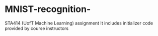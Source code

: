 # MNIST-recognition-
STA414 (UofT Machine Learning) assignment
It includes initializer code provided by course instructors
